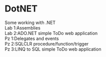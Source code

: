 # DotNET <br/>
Some working with .NET <br/>
Lab 1:Assemblies <br/> 
Lab 2:ADO.NET simple ToDo web application <br/>
Pz 1:Delegates and events <br/>
Pz 2:SQLCLR procedure/function/trigger <br/>
Pz 3:LINQ to SQL simple ToDo web application <br/>